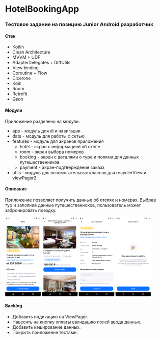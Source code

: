 # HotelBookingApp

### Тестовое задание на позицию Junior Android разработчик

#### Стек

- Kotlin
- Clean Architecture
- MVVM + UDF
- AdapterDelegates + DiffUtils
- View binding
- Coroutine + Flow
- Cicerone
- Koin
- Room
- Retrofit
- Gson

#### Модули

Приложение разделено на модули:
- app - модуль для di и навигации
- data - модуль для работы с сетью
- features - модуль для экранов приложения
    - hotel - экран с информацией об отеле
    - room - экран выбора номеров
    - booking - экран с деталями о туре и полями для данных путешественников
    - payment - экран-подтверждение заказа
- utils - модуль для вспомогательных классов для recyclerView и viewPager2

#### Описание

<p>
  Приложение позволяет получить данные об отелях и номерах. Выбрав тур и заполнив данные путешественноков, пользователь может забронировать поездку.
</p>

<p>  
    <img src="./screenshots/Screenshot_20231120_144850.png" alt="hotel_screen" width="23%" height="auto">
    <img src="./screenshots/Screenshot_20231120_144910.png" alt="room_data" width="23%" height="auto">
    <img src="./screenshots/Screenshot_20231120_145007.png" alt="booking_screen" width="23%" height="auto">
    <img src="./screenshots/Screenshot_20231120_145024.png" alt="payment_screen" width="23%" height="auto">
</p>

#### Backlog
- Добавить индикацию на ViewPager.
- Навесить на кнопку оплаты валидацию полей ввода данных.
- Добавить кэширование данных.
- Покрыть приложение тестами.
